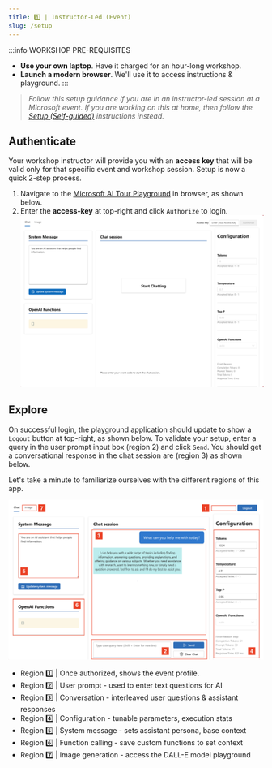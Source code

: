 ```yaml
---
title: 1️⃣ | Instructor-Led (Event)
slug: /setup
---
```


:::info WORKSHOP PRE-REQUISITES
 - **Use your own laptop**. Have it charged for an hour-long workshop.
 - **Launch a modern browser**. We'll use it to access instructions & playground.
:::

> _Follow this setup guidance if you are in an instructor-led session at a Microsoft event. If you are working on this at home, then follow the [Setup (Self-guided)](/self-guided) instructions instead._


## Authenticate

Your workshop instructor will provide you with an **access key** that will be valid only for that specific event and workshop session. Setup is now a quick 2-step process. 
 1. Navigate to the [Microsoft AI Tour Playground](https://aka.ms/aitour/playground) in browser, as shown below. 
 2. Enter the **access-key** at top-right and click `Authorize` to login.
    ![AI Tour Playground](./../images/aitour-playground-chat.png) 

## Explore

On successful login, the playground application should update to show a `Logout` button at top-right, as shown below. To validate your setup, enter a query in the user prompt input box (region 2) and click `Send`. You should get a conversational response in the chat session are (region 3) as shown below.

Let's take a minute to familiarize ourselves with the different regions of this app.

![](./../images/aitour-playground-regions.png)

- Region 1️⃣ | Once authorized, shows the event profile.
- Region 2️⃣ | User prompt - used to enter text questions for AI
- Region 3️⃣ | Conversation - interleaved user questions & assistant responses
- Region 4️⃣ | Configuration - tunable parameters, execution stats
- Region 5️⃣ | System message - sets assistant persona, base context
- Region 6️⃣ | Function calling - save custom functions to set context
- Region 7️⃣ | Image generation - access the DALL-E model playground 
